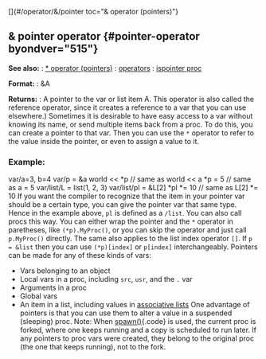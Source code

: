 []{#/operator/&/pointer toc="& operator (pointers)"}
## & pointer operator {#pointer-operator byondver="515"}
**See also:**
:   [\* operator (pointers)](#/operator/*/prefix)
:   [operators](#/operator)
:   [ispointer proc](#/proc/ispointer)
<!-- -->
**Format:**
:   &A
<!-- -->
**Returns:**
:   A pointer to the var or list item A.
This operator is also called the reference operator, since it creates a
reference to a var that you can use elsewhere.)
Sometimes it is desirable to have easy access to a var without knowing
its name, or send multiple items back from a proc. To do this, you can
create a pointer to that var. Then you can use the `*` operator to refer
to the value inside the pointer, or even to assign a value to it.
### Example:
var/a=3, b=4 var/p = &a world \<\< \*p // same as world \<\< a \*p = 5
// same as a = 5 var/list/L = list(1, 2, 3) var/list/pl = &L\[2\] \*pl
\*= 10 // same as L\[2\] \*= 10
If you want the compiler to recognize that the item in your pointer var
should be a certain type, you can give the pointer var that same type.
Hence in the example above, `pl` is defined as a `/list`.
You can also call procs this way. You can either wrap the pointer and
the `*` operator in paretheses, like `(*p).MyProc()`, or you can skip
the operator and just call `p.MyProc()` directly.
The same also applies to the list index operator `[]`. If `p = &list`
then you can use `(*p)[index]` or `p[index]` interchangeably.
Pointers can be made for any of these kinds of vars:
-   Vars belonging to an object
-   Local vars in a proc, including `src`, `usr`, and the `.` var
-   Arguments in a proc
-   Global vars
-   An item in a list, including values in [associative
    lists](#/list/associations)
One advantage of pointers is that you can use them to alter a value in a
suspended (sleeping) proc.
Note: When [spawn()](#/proc/spawn){.code} is used, the current proc is
forked, where one keeps running and a copy is scheduled to run later. If
any pointers to proc vars were created, they belong to the original proc
(the one that keeps running), not to the fork.